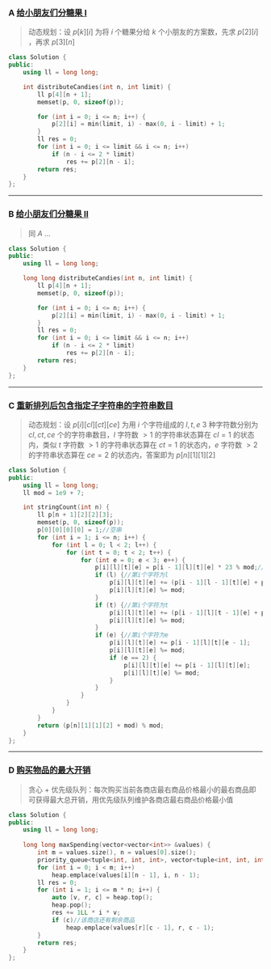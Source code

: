 
### A [给小朋友们分糖果 I](https://leetcode.cn/problems/distribute-candies-among-children-i/)

> 动态规划：设 $p[k][i]$ 为将 $i$ 个糖果分给 $k$ 个小朋友的方案数，先求 $p[2][i]$ ，再求 $p[3][n]$ 

```cpp
class Solution {
public:
    using ll = long long;

    int distributeCandies(int n, int limit) {
        ll p[4][n + 1];
        memset(p, 0, sizeof(p));

        for (int i = 0; i <= n; i++) {
            p[2][i] = min(limit, i) - max(0, i - limit) + 1;
        }
        ll res = 0;
        for (int i = 0; i <= limit && i <= n; i++)
            if (n - i <= 2 * limit)
                res += p[2][n - i];
        return res;
    }
};
```
___

### B [给小朋友们分糖果 II](https://leetcode.cn/problems/distribute-candies-among-children-ii/)

> 同 $A$ ...

```cpp
class Solution {
public:
    using ll = long long;

    long long distributeCandies(int n, int limit) {
        ll p[4][n + 1];
        memset(p, 0, sizeof(p));

        for (int i = 0; i <= n; i++) {
            p[2][i] = min(limit, i) - max(0, i - limit) + 1;
        }
        ll res = 0;
        for (int i = 0; i <= limit && i <= n; i++)
            if (n - i <= 2 * limit)
                res += p[2][n - i];
        return res;
    }
};
```
___

### C [重新排列后包含指定子字符串的字符串数目](https://leetcode.cn/problems/number-of-strings-which-can-be-rearranged-to-contain-substring/)


>动态规划：设 $p[i][cl][ct][ce]$ 为用 $i$ 个字符组成的 $l,t,e$ $3$ 种字符数分别为 $cl,ct,ce$ 个的字符串数目，$l$ 字符数 $>1$ 的字符串状态算在 $cl=1$ 的状态内，类似 $t$ 字符数 $>1$ 的字符串状态算在 $ct=1$ 的状态内，$e$ 字符数 $>2$ 的字符串状态算在 $ce=2$ 的状态内，答案即为 $p[n][1][1][2]$

```cpp
class Solution {
public:
    using ll = long long;
    ll mod = 1e9 + 7;

    int stringCount(int n) {
        ll p[n + 1][2][2][3];
        memset(p, 0, sizeof(p));
        p[0][0][0][0] = 1;//空串
        for (int i = 1; i <= n; i++) {
            for (int l = 0; l < 2; l++) {
                for (int t = 0; t < 2; t++) {
                    for (int e = 0; e < 3; e++) {
                        p[i][l][t][e] = p[i - 1][l][t][e] * 23 % mod;//第i个字符为非l,e,t的字符
                        if (l) {//第i个字符为l
                            p[i][l][t][e] += (p[i - 1][l - 1][t][e] + p[i - 1][l][t][e]) % mod;
                            p[i][l][t][e] %= mod;
                        }
                        if (t) {//第i个字符为t
                            p[i][l][t][e] += (p[i - 1][l][t - 1][e] + p[i - 1][l][t][e]) % mod;
                            p[i][l][t][e] %= mod;
                        }
                        if (e) {//第i个字符为e
                            p[i][l][t][e] += p[i - 1][l][t][e - 1];
                            p[i][l][t][e] %= mod;
                            if (e == 2) {
                                p[i][l][t][e] += p[i - 1][l][t][e];
                                p[i][l][t][e] %= mod;
                            }
                        }
                    }
                }
            }
        }
        return (p[n][1][1][2] + mod) % mod;
    }
};
```
___

### D [购买物品的最大开销](https://leetcode.cn/problems/maximum-spending-after-buying-items/)


> 贪心 + 优先级队列：每次购买当前各商店最右商品价格最小的最右商品即可获得最大总开销，用优先级队列维护各商店最右商品价格最小值

```cpp
class Solution {
public:
    using ll = long long;
    
    long long maxSpending(vector<vector<int>> &values) {
        int m = values.size(), n = values[0].size();
        priority_queue<tuple<int, int, int>, vector<tuple<int, int, int>>, greater<>> heap;//最小堆
        for (int i = 0; i < m; i++)
            heap.emplace(values[i][n - 1], i, n - 1);
        ll res = 0;
        for (int i = 1; i <= m * n; i++) {
            auto [v, r, c] = heap.top();
            heap.pop();
            res += 1LL * i * v;
            if (c)//该商店还有剩余商品
                heap.emplace(values[r][c - 1], r, c - 1);
        }
        return res;
    }
};
```

<!--stackedit_data:
eyJoaXN0b3J5IjpbNDQ0NjAwOTYxLC0yMDg4NzQ2NjEyLC02Nz
IyOTA1NzUsLTE4ODE5MzkxNTIsMTAyNzA0NjExOSwyODU3ODAx
MDEsMjk0ODc3MzgwLDYxMTA1MjUyMywtMjEyMTA1OTYyMywtMT
Y0Njg1MDQwLC0xNTAyNzE5NzUyLC0xMzQzNTA2NTE1LC0yMDg4
NzQ2NjEyLC0xNTAzNDEyMDI5LC04Mzc2NTE3NDYsLTUyNzc5NT
Q1NCwtODM4MDMzODkwLC0xOTIyOTYzMTcwLDEyMzcyOTIxODUs
MTc3NjAxMTEwM119
-->